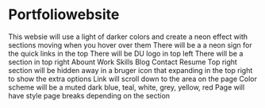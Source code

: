 # Portfoliowebsite
This websie will use a light of darker colors and create a neon effect with sections moving when you hover over them
There will be a a neon sign for the quick links in the top 
There will be DU logo in top left
There will be a section in top right 
    Abount
    Work
    Skills
    Blog
    Contact
    Resume
Top right section will be hidden away in a bruger icon that expanding in the top right to show the extra options
Link will scroll down to the area on the page 
Color scheme will be a muted dark blue, teal, white, grey, yellow, red
Page will have style page breaks depending on the section

